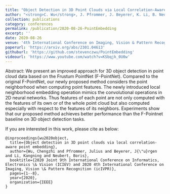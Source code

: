 ```yaml
---
title: "Object Detection in 3D Point Clouds via Local Correlation-Aware Point Embedding"
author: "<strong>C. Wu</strong>, J. Pfrommer, J. Beyerer, K. Li, B. Neubert"
collection: publications
category: conferences
permalink: /publication/2020-08-26-PointEmbedding
excerpt: ''
date: 2020-08-26
venue: '4th International Conference on Imaging, Vision & Pattern Recognition (IVPR)'
paperurl: 'https://arxiv.org/abs/2301.04613'
githuburl: 'https://github.com/stevenczwu/PointEmbedding'
videourl: 'https://www.youtube.com/watch?v=KSbqjk_0U0w'
---
```


Abstract: We present an improved approach for 3D object detection in point cloud data based on the Frustum PointNet (F-PointNet). Compared to the original F-PointNet, our newly proposed method considers the point neighborhood when computing point features. The newly introduced local neighborhood embedding operation mimics the convolutional operations in 2D neural networks. Thus features of each point are not only computed with the features of its own or of the whole point cloud but also computed especially with respect to the features of its neighbors. Experiments show that our proposed method achieves better performance than the F-Pointnet baseline on 3D object detection tasks.


If you are interested in this work, please cite as below:

```text
@inproceedings{wu2020object,
  title={Object detection in 3D point clouds via local correlation-aware point embedding},
  author={Wu, Chengzhi and Pfrommer, Julius and Beyerer, J{\"u}rgen and Li, Kangning and Neubert, Boris},
  booktitle={2020 Joint 9th International Conference on Informatics, Electronics \& Vision (ICIEV) and 2020 4th International Conference on Imaging, Vision \& Pattern Recognition (icIVPR)},
  pages={1--8},
  year={2020},
  organization={IEEE}
}
```
